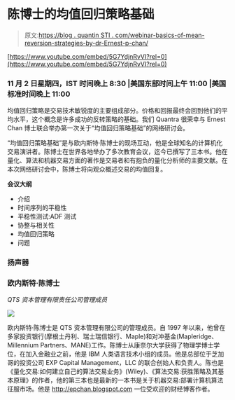 # 陈博士的均值回归策略基础

> 原文:[https://blog . quantin STI . com/webinar-basics-of-mean-reversion-strategies-by-dr-Ernest-p-chan/](https://blog.quantinsti.com/webinar-basics-of-mean-reversion-strategies-by-dr-ernest-p-chan/)

[https://www.youtube.com/embed/5G7YdjnRvVI?rel=0](https://www.youtube.com/embed/5G7YdjnRvVI?rel=0)

### 11 月 2 日星期四，IST 时间晚上 8:30 |美国东部时间上午 11:00 |美国标准时间晚上 11:00

均值回归策略是交易技术敏锐度的主要组成部分。价格和回报最终会回到他们的平均水平，这个概念是许多成功的反转策略的基础。我们 Quantra 很荣幸与 Ernest Chan 博士联合举办第一次关于“均值回归策略基础”的网络研讨会。

“均值回归策略基础”是与欧内斯特·陈博士的现场互动，他是全球知名的计算机化交易演讲者。陈博士在世界各地举办了多次教育会议，迄今已撰写了三本书。他在量化、算法和机器交易方面的著作是交易者和有抱负的量化分析师的主要文献。在本次网络研讨会中，陈博士将向观众概述交易的均值回复。

**会议大纲**

*   介绍
*   时间序列的平稳性
*   平稳性测试:ADF 测试
*   协整与相关性
*   均值回归策略
*   问题

### 扬声器

### 欧内斯特·陈博士

*QTS 资本管理有限责任公司管理成员*

![](../Images/3deec68b28d5e7fbdb990728f949c18b.png)

欧内斯特·陈博士是 QTS 资本管理有限公司的管理成员。自 1997 年以来，他曾在多家投资银行(摩根士丹利、瑞士瑞信银行、Maple)和对冲基金(Mapleridge、Millennium Partners、MANE)工作。陈博士从康奈尔大学获得了物理学博士学位，在加入金融业之前，他是 IBM 人类语言技术小组的成员。他是总部位于芝加哥的投资公司 EXP Capital Management，LLC 的联合创始人和负责人。陈也是《量化交易:如何建立自己的算法交易业务》(Wiley)、《算法交易:获胜策略及其基本原理》的作者，他的第三本也是最新的一本书是关于机器交易:部署计算机算法征服市场。他是 http://epchan.blogspot.com 一位受欢迎的财经博客作者。